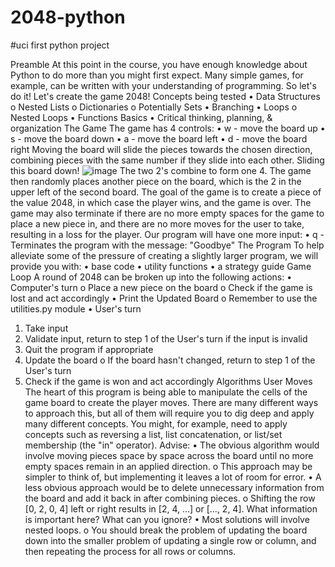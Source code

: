 # 2048-python
#uci first python project

Preamble
At this point in the course, you have enough knowledge about Python to do more than you might first expect. Many simple games, for example, can be written with your understanding of programming. So let's do it! Let's create the game 2048!
Concepts being tested
•	Data Structures
o	Nested Lists
o	Dictionaries
o	Potentially Sets
•	Branching
•	Loops
o	Nested Loops
•	Functions Basics
•	Critical thinking, planning, & organization
The Game
The game has 4 controls:
•	w - move the board up
•	s - move the board down
•	a - move the board left
•	d - move the board right
Moving the board will slide the pieces towards the chosen direction, combining pieces with the same number if they slide into each other. Sliding this board down!
![image](https://user-images.githubusercontent.com/49256407/131613203-cf174dcd-af34-42ed-a41d-dcc008af4f98.png)
The two 2's combine to form one 4. The game then randomly places another piece on the board, which is the 2 in the upper left of the second board. The goal of the game is to create a piece of the value 2048, in which case the player wins, and the game is over. The game may also terminate if there are no more empty spaces for the game to place a new piece in, and there are no more moves for the user to take, resulting in a loss for the player.
Our program will have one more input:
•	q - Terminates the program with the message: "Goodbye"
The Program
To help alleviate some of the pressure of creating a slightly larger program, we will provide you with:
•	base code
•	utility functions
•	a strategy guide
Game Loop
A round of 2048 can be broken up into the following actions:
•	Computer's turn
o	Place a new piece on the board
o	Check if the game is lost and act accordingly
•	Print the Updated Board
o	Remember to use the utilities.py module
•	User's turn
1.	Take input
2.	Validate input, return to step 1 of the User's turn if the input is invalid
3.	Quit the program if appropriate
4.	Update the board
o	If the board hasn't changed, return to step 1 of the User's turn
5.	Check if the game is won and act accordingly
Algorithms
User Moves The heart of this program is being able to manipulate the cells of the game board to create the player moves. There are many different ways to approach this, but all of them will require you to dig deep and apply many different concepts. You might, for example, need to apply concepts such as reversing a list, list concatenation, or list/set membership (the "in" operator).
Advise:
•	The obvious algorithm would involve moving pieces space by space across the board until no more empty spaces remain in an applied direction.
o	This approach may be simpler to think of, but implementing it leaves a lot of room for error.
•	A less obvious approach would be to delete unnecessary information from the board and add it back in after combining pieces.
o	Shifting the row [0, 2, 0, 4] left or right results in [2, 4, …] or […, 2, 4]. What information is important here? What can you ignore?
•	Most solutions will involve nested loops.
o	You should break the problem of updating the board down into the smaller problem of updating a single row or column, and then repeating the process for all rows or columns.



